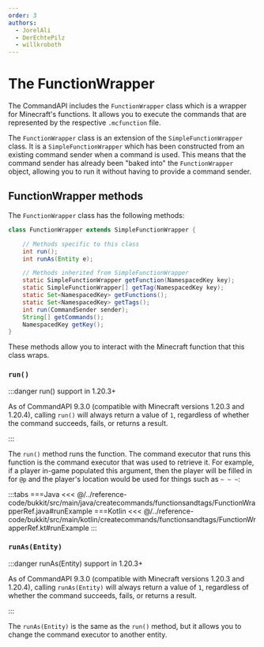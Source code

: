 ```yaml
---
order: 3
authors:
  - JorelAli
  - DerEchtePilz
  - willkroboth
---
```


# The FunctionWrapper

The CommandAPI includes the `FunctionWrapper` class which is a wrapper for Minecraft's functions. It allows you to execute the commands that are represented by the respective `.mcfunction` file.

The `FunctionWrapper` class is an extension of the `SimpleFunctionWrapper` class. It is a `SimpleFunctionWrapper` which has been constructed from an existing command sender when a command is used. This means that the command sender has already been "baked into" the `FunctionWrapper` object, allowing you to run it without having to provide a command sender.

## FunctionWrapper methods

The `FunctionWrapper` class has the following methods:

```java
class FunctionWrapper extends SimpleFunctionWrapper {

    // Methods specific to this class
    int run();
    int runAs(Entity e);

    // Methods inherited from SimpleFunctionWrapper
    static SimpleFunctionWrapper getFunction(NamespacedKey key);
    static SimpleFunctionWrapper[] getTag(NamespacedKey key);
    static Set<NamespacedKey> getFunctions();
    static Set<NamespacedKey> getTags();
    int run(CommandSender sender);
    String[] getCommands();
    NamespacedKey getKey();
}
```

These methods allow you to interact with the Minecraft function that this class wraps.

### `run()`

:::danger run() support in 1.20.3+

As of CommandAPI 9.3.0 (compatible with Minecraft versions 1.20.3 and 1.20.4), calling `run()` will always return a value of `1`, regardless of whether the command succeeds, fails, or returns a result.

:::

The `run()` method runs the function. The command executor that runs this function is the command executor that was used to retrieve it. For example, if a player in-game populated this argument, then the player will be filled in for `@p` and the player's location would be used for things such as `~ ~ ~`:

:::tabs
===Java
<<< @/../reference-code/bukkit/src/main/java/createcommands/functionsandtags/FunctionWrapperRef.java#runExample
===Kotlin
<<< @/../reference-code/bukkit/src/main/kotlin/createcommands/functionsandtags/FunctionWrapperRef.kt#runExample
:::

### `runAs(Entity)`

:::danger runAs(Entity) support in 1.20.3+

As of CommandAPI 9.3.0 (compatible with Minecraft versions 1.20.3 and 1.20.4), calling `runAs(Entity)` will always return a value of `1`, regardless of whether the command succeeds, fails, or returns a result.

:::

The `runAs(Entity)` is the same as the `run()` method, but it allows you to change the command executor to another entity.